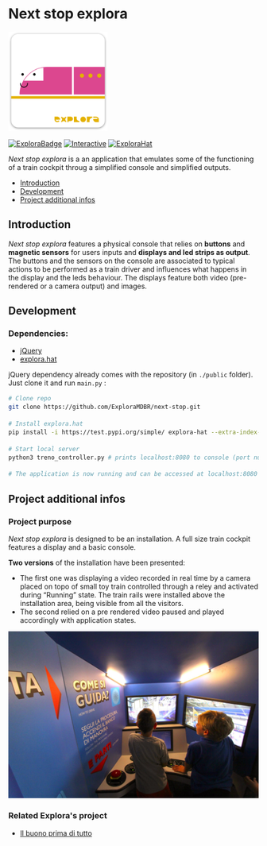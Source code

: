 # Next stop explora
<img width="200" alt="project logo" src="images/logo.png">

[![ExploraBadge](https://img.shields.io/badge/-Explora-eb5c2f)](https://mdbr.it/en/) [![Interactive](https://img.shields.io/badge/-Interactive_installation-55ca7c)](https://en.wikipedia.org/wiki/Interactive_art)
[![ExploraHat](https://img.shields.io/badge/-Explora_hat-d80000)](https://github.com/ExploraMDBR/explora-hat)

*Next stop explora* is a an application that emulates some of the functioning of a train cockpit throug a simplified console and simplified outputs.

- [Introduction](#introduction)
- [Development](#development)
- [Project additional infos](#infos)


## <a name="introduction"></a>Introduction
*Next stop explora* features a physical console that relies on **buttons** and **magnetic sensors** for users inputs and **displays and led strips as output**. The buttons and the sensors on the console are associated to typical actions to be performed as a train driver and influences what happens in the display and the leds behaviour.
The displays feature both video (pre-rendered or a camera output) and images.


## <a name="development"></a>Development

### Dependencies:
- [jQuery](https://github.com/jquery/jquery)
- [explora.hat](https://github.com/ExploraMDBR/explora-hat)
  
jQuery dependency already comes with the repository (in `./public` folder). Just clone it and run `main.py` :

```bash
# Clone repo
git clone https://github.com/ExploraMDBR/next-stop.git

# Install explora.hat
pip install -i https://test.pypi.org/simple/ explora-hat --extra-index-url https://pypi.org/simple

# Start local server
python3 treno_controller.py # prints localhost:8080 to console (port number is randomly generated each launch)

# The application is now running and can be accessed at localhost:8080
```


## <a name="infos"></a>Project additional infos

### Project purpose
*Next stop explora* is designed to be an installation. A full size train cockpit features a display and a basic console.
 
**Two versions** of the installation have been presented: 
- The first one was displaying a video recorded in real time by a camera placed on topo of small toy train controlled through a reley and activated during “Running” state. The train rails were installed above the installation
area, being visible from all the visitors.
- The second relied on a pre rendered video paused and played accordingly with application states.

![Project image](images/example.png)

### Related Explora's project

- [Il buono prima di tutto]()





